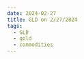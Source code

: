 ```yaml
---
date: 2024-02-27
title: GLD on 2/27/2024
tags: 
  - GLD
  - gold
  - commodities
---
```

<div class="post">
<snapshot-grid 
    :reports="['2024/02/26/CTA/gold', '2024/02/27/CTA/gold', '2024/02/27/MTP/GLD']"
    chart="2024/02/27/Chart/GLD"
/>
<p>

</p>
<p>

</p>
</div>